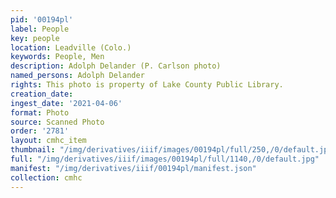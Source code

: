 ```yaml
---
pid: '00194pl'
label: People
key: people
location: Leadville (Colo.)
keywords: People, Men
description: Adolph Delander (P. Carlson photo)
named_persons: Adolph Delander
rights: This photo is property of Lake County Public Library.
creation_date: 
ingest_date: '2021-04-06'
format: Photo
source: Scanned Photo
order: '2781'
layout: cmhc_item
thumbnail: "/img/derivatives/iiif/images/00194pl/full/250,/0/default.jpg"
full: "/img/derivatives/iiif/images/00194pl/full/1140,/0/default.jpg"
manifest: "/img/derivatives/iiif/00194pl/manifest.json"
collection: cmhc
---
```

